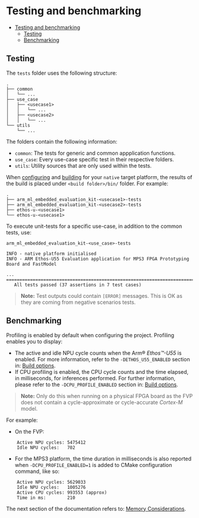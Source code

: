 # Testing and benchmarking

- [Testing and benchmarking](#testing-and-benchmarking)
  - [Testing](#testing)
  - [Benchmarking](#benchmarking)

## Testing

The `tests` folder uses the following structure:

```tree
.
├── common
│   └── ...
├── use_case
│   ├── <usecase1>
│   │   └── ...
│   ├── <usecase2>
│   │   └── ...
└── utils
    └── ...
```

The folders contain the following information:

- `common`: The tests for generic and common appplication functions.
- `use_case`: Every use-case specific test in their respective folders.
- `utils`: Utility sources that are only used within the tests.

When [configuring](./building.md#configuring-the-build-native-unit-test) and
[building](./building.md#building-the-configured-project) for your `native` target platform, the results of the build is
placed under `<build folder>/bin/` folder. For example:

```tree
.
├── arm_ml_embedded_evaluation_kit-<usecase1>-tests
├── arm_ml_embedded_evaluation_kit-<usecase2>-tests
├── ethos-u-<usecase1>
└── ethos-u-<usecase1>
```

To execute unit-tests for a specific use-case, in addition to the common tests, use:

```commandline
arm_ml_embedded_evaluation_kit-<use_case>-tests
```

```log
INFO - native platform initialised
INFO - ARM Ethos-U55 Evaluation application for MPS3 FPGA Prototyping Board and FastModel

...
===============================================================================
   All tests passed (37 assertions in 7 test cases)
```

> **Note:** Test outputs could contain `[ERROR]` messages. This is OK as they are coming from negative scenarios tests.

## Benchmarking

Profiling is enabled by default when configuring the project. Profiling enables you to display:

- The active and idle NPU cycle counts when the Arm® *Ethos™-U55* is enabled. For more information, refer to the
  `-DETHOS_U55_ENABLED` section in: [Build options](./building.md#build-options).
- If CPU profiling is enabled, the CPU cycle counts and the time elapsed, in milliseconds, for inferences performed. For
  further information, please refer to the `-DCPU_PROFILE_ENABLED` section in:
  [Build options](./building.md#build-options).

> **Note:** Only do this when running on a physical FPGA board as the FVP does not contain a cycle-approximate or
> cycle-accurate *Cortex-M* model.

For example:

- On the FVP:

```log
    Active NPU cycles: 5475412
    Idle NPU cycles:   702
```

- For the MPS3 platform, the time duration in milliseconds is also reported when `-DCPU_PROFILE_ENABLED=1` is added to
  CMake configuration command, like so:

```log
    Active NPU cycles: 5629033
    Idle NPU cycles:   1005276
    Active CPU cycles: 993553 (approx)
    Time in ms:        210
```

The next section of the documentation refers to: [Memory Considerations](memory_considerations.md).
